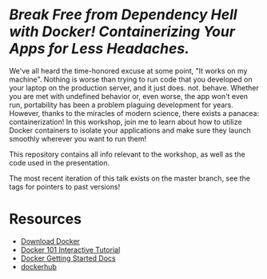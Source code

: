 # *Break Free from Dependency Hell with Docker! Containerizing Your Apps for Less Headaches.*

We've all heard the time-honored excuse at some point,
"It works on my machine".
Nothing is worse than trying to run code that you developed on your laptop on the production server, 
and it just does. not. behave. Whether you are met with undefined
behavior or, even worse, the app won't even run, 
portability has been a problem plaguing development for years.
 However, thanks to the miracles of 
modern science, there exists a panacea: containerization! 
In this workshop, join me to learn about how to utilize Docker
containers to isolate your applications and make sure they launch smoothly wherever you want to run them!

This repository contains all info relevant to the workshop, as well as the code used in the presentation.

The most recent iteration of this talk exists on the master branch, see the tags for pointers to
past versions!

# Resources
* [Download Docker](https://docs.docker.com/get-docker/)
* [Docker 101 Interactive Tutorial](https://www.docker.com/101-tutorial/)
* [Docker Getting Started Docs](https://docs.docker.com/get-started/overview/)
* [dockerhub](https://hub.docker.com/)
